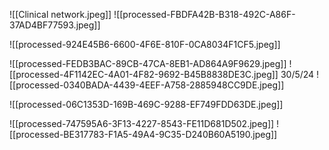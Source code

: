 ![[Clinical network.jpeg]]
![[processed-FBDFA42B-B318-492C-A86F-37AD4BF77593.jpeg]]

![[processed-924E45B6-6600-4F6E-810F-0CA8034F1CF5.jpeg]]

![[processed-FEDB3BAC-89CB-47CA-8EB1-AD864A9F9629.jpeg]]
![[processed-4F1142EC-4A01-4F82-9692-B45B8838DE3C.jpeg]]
30/5/24
![[processed-0340BADA-4439-4EEF-A758-2885948CC9DE.jpeg]]


![[processed-06C1353D-169B-469C-9288-EF749FDD63DE.jpeg]]

![[processed-747595A6-3F13-4227-8543-FE11D681D502.jpeg]]
![[processed-BE317783-F1A5-49A4-9C35-D240B60A5190.jpeg]]
